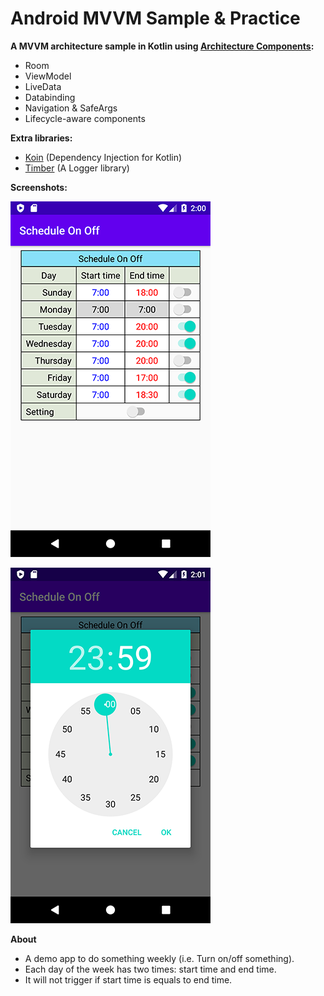 # Android MVVM Sample & Practice

**A MVVM architecture sample in Kotlin using [Architecture Components](https://developer.android.com/arch):**

- Room
- ViewModel
- LiveData
- Databinding
- Navigation & SafeArgs
- Lifecycle-aware components

**Extra libraries:**

- [Koin](https://github.com/InsertKoinIO/koin) (Dependency Injection for Kotlin)
- [Timber](https://github.com/JakeWharton/timber) (A Logger library)

**Screenshots:**

![01](./screenshots/Screenshot_01.png)

![02](./screenshots/Screenshot_02.png)

**About**

- A demo app to do something weekly (i.e. Turn on/off something).
- Each day of the week has two times: start time and end time.
- It will not trigger if start time is equals to end time.
